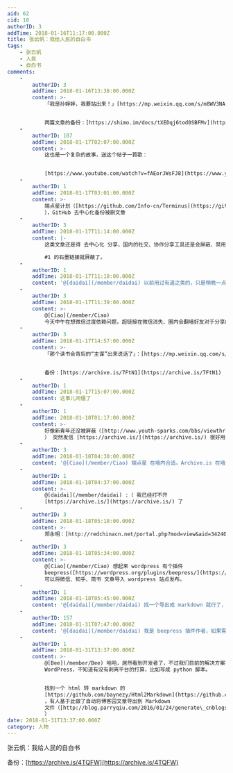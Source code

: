 ```yaml
---
aid: 62
cid: 10
authorID: 3
addTime: 2018-01-16T11:17:00.000Z
title: 张云帆：我给人民的自白书
tags:
    - 张云帆
    - 人民
    - 自白书
comments:
    -
        authorID: 3
        addTime: 2018-01-16T13:38:00.000Z
        content: >-
            「我是孙婷婷，我要站出来！」[https://mp.weixin.qq.com/s/m8WV3NA\_QpmCO\_ROcaIjGw](https://mp.weixin.qq.com/s/m8WV3NA_QpmCO_ROcaIjGw)


            两篇文章的备份：[https://shimo.im/docs/tXEDqj6tod0SBFMv](https://shimo.im/docs/tXEDqj6tod0SBFMv)
    -
        authorID: 107
        addTime: 2018-01-17T02:07:00.000Z
        content: >-
            这也是一个复杂的故事，送这个帖子一首歌：


            [https://www.youtube.com/watch?v=fAEorJWsFJ8](https://www.youtube.com/watch?v=fAEorJWsFJ8)
    -
        authorID: 1
        addTime: 2018-01-17T03:01:00.000Z
        content: >-
            端点星计划（[https://github.com/Info-cn/Terminus](https://github.com/Info-cn/Terminus)
            ），GitHub 去中心化备份被删文章
    -
        authorID: 3
        addTime: 2018-01-17T11:14:00.000Z
        content: |-
            这类文章还是得 去中心化 分享，国内的社交、协作分享工具还是会屏蔽、禁用分享。

            #1 的石墨链接就屏蔽了。
    -
        authorID: 1
        addTime: 2018-01-17T11:18:00.000Z
        content: '@[daidai](/member/daidai) 以前用过有道之类的，只是稍晚一点，屏蔽都是迟早的事情。'
    -
        authorID: 3
        addTime: 2018-01-17T11:39:00.000Z
        content: >-
            @[Ciao](/member/Ciao)
            今天中午在想微信过度依赖问题，超链接在微信消失、圈内会翻墙好友对于分享的墙外链接打不开这件事大惊小怪（可能是觉得不便于分享）。
    -
        authorID: 3
        addTime: 2018-01-17T14:57:00.000Z
        content: >-
            「那个读书会背后的“主谋”出来说话了」：[https://mp.weixin.qq.com/s/og6MNj2Xd1bCw18x\_6XSZQ](https://mp.weixin.qq.com/s/og6MNj2Xd1bCw18x_6XSZQ)


            备份：[https://archive.is/7FtN1](https://archive.is/7FtN1)
    -
        authorID: 1
        addTime: 2018-01-17T15:07:00.000Z
        content: 这事儿闹僵了
    -
        authorID: 1
        addTime: 2018-01-18T01:17:00.000Z
        content: >-
            好像新青年还没被屏蔽（[http://www.youth-sparks.com/bbs/viewthread.php?tid=14292&extra=page%3D1](http://www.youth-sparks.com/bbs/viewthread.php?extra=page%3D1&tid=14292)
            ） 突然发信 [https://archive.is/](https://archive.is/) 很好用啊，端点星计划好像没啥必要了。
    -
        authorID: 3
        addTime: 2018-01-18T04:30:00.000Z
        content: '@[Ciao](/member/Ciao) 端点星 在墙内合适。Archive.is 在墙外。'
    -
        authorID: 1
        addTime: 2018-01-18T04:37:00.000Z
        content: >-
            @[daidai](/member/daidai) :（ 我已经打不开
            [https://archive.is/](https://archive.is/) 了
    -
        authorID: 3
        addTime: 2018-01-18T05:18:00.000Z
        content: >-
            郑永明：[http://redchinacn.net/portal.php?mod=view&aid=34240](http://redchinacn.net/portal.php?aid=34240&mod=view)
    -
        authorID: 3
        addTime: 2018-01-18T05:34:00.000Z
        content: >-
            @[Ciao](/member/Ciao) 想起来 wordpress 有个插件
            beepress([https://wordpress.org/plugins/beepress/](https://wordpress.org/plugins/beepress/))
            可以将微信、知乎、简书 文章导入 wordpress 站点发布。
    -
        authorID: 1
        addTime: 2018-01-18T05:45:00.000Z
        content: '@[daidai](/member/daidai) 找一个导出成 markdown 就行了，微信体太 TM 操蛋了'
    -
        authorID: 157
        addTime: 2018-01-31T07:47:00.000Z
        content: '@[daidai](/member/daidai) 我是 beepress 插件作者，如果需要的话，我这里可以提供一个授权码表示支持'
    -
        authorID: 1
        addTime: 2018-01-31T13:37:00.000Z
        content: >-
            @[Bee](/member/Bee) 哈哈，居然看到开发者了，不过我们目前的解决方案不是基于
            WordPress，不知道有没有剥离平台的打算，比如写成 python 脚本。


            找到一个 html 转 markdown 的
            [https://github.com/baynezy/Html2Markdown](https://github.com/baynezy/Html2Markdown)
            ，有人基于此做了自动将博客园文章导出到 Markdown
            文件（[http://blog.parryqiu.com/2016/01/24/generate\_cnblogs\_article\_to\_markdown/](http://blog.parryqiu.com/2016/01/24/generate_cnblogs_article_to_markdown/)
            ）
date: 2018-01-31T13:37:00.000Z
category: 人物
---
```


张云帆：我给人民的自白书

备份：[https://archive.is/4TQFW](https://archive.is/4TQFW)
